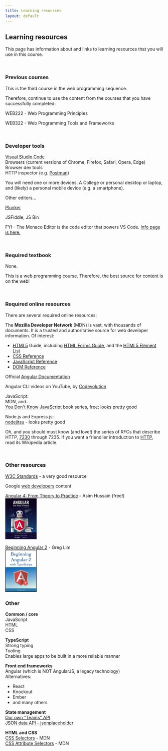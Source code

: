 ```yaml
---
title: Learning resources
layout: default
---
```


## Learning resources

This page has information about and links to learning resources that you will use in this course.

<br>

### Previous courses

This is the third course in the web programming sequence. 

Therefore, continue to use the content from the courses that you have successfully completed:

WEB222 - Web Programming Principles

WEB322 - Web Programming Tools and Frameworks

<br>

### Developer tools

[Visual Studio Code](https://code.visualstudio.com/)  
Browsers (current versions of Chrome, Firefox, Safari, Opera, Edge)  
Browser dev tools  
HTTP inspector (e.g. [Postman](https://www.getpostman.com/))  

You will need one or more devices. A College or personal desktop or laptop, and (likely) a personal mobile device (e.g. a smartphone).

Other editors...


[Plunker](https://plnkr.co/)

JSFiddle, JS Bin

FYI - The Monaco Editor is the code editor that powers VS Code. [Info page is here.](https://microsoft.github.io/monaco-editor/index.html)  

<br>

### Required textbook

None. 

This is a web programming course. Therefore, the best source for content is on the web!

<br>

### Required online resources

There are several required online resources:

The **Mozilla Developer Network** (MDN) is vast, with thousands of documents. It is a trusted and authoritative source for web developer information. Of interest:

* [HTML5](https://developer.mozilla.org/en-US/docs/Web/Guide/HTML) Guide, including [HTML Forms Guide](https://developer.mozilla.org/en-US/docs/Web/Guide/HTML/Forms), and the [HTML5 Element List](https://developer.mozilla.org/en-US/docs/Web/Guide/HTML/HTML5/HTML5_element_list)
* [CSS Reference](https://developer.mozilla.org/en-US/docs/Web/CSS)
* [JavaScript Reference](https://developer.mozilla.org/en-US/docs/Web/JavaScript)
* [DOM Reference](https://developer.mozilla.org/en-US/docs/DOM)

Official [Angular Documentation](https://angular.io/docs)

Angular CLI videos on YouTube, by [Codevolution](https://www.youtube.com/channel/UC80PWRj_ZU8Zu0HSMNVwKWw/videos)

JavaScript:  
MDN, and...  
[You Don't Know JavaScript](https://github.com/getify/You-Dont-Know-JS) book series, free; looks pretty good

Node.js and Express.js:  
[nodejitsu](https://docs.nodejitsu.com/) - looks pretty good

Oh, and you should must know (and love!) the series of RFCs that describe HTTP, [7230](https://tools.ietf.org/html/rfc7230) through 7235. If you want a friendlier introduction to [HTTP](https://en.wikipedia.org/wiki/Hypertext_Transfer_Protocol), read its Wikipedia article.

<br>

### Other resources

[W3C Standards](https://www.w3.org/standards/) - a very good resource

Google [web developers](https://developers.google.com/web/fundamentals/) content


[Angular 4: From Theory to Practice](https://www.amazon.ca/dp/B01N9S0CZN/ref=docs-os-doi_0) - Asim Hussain (free!)  
![Angular 4](media/book-angular-4-theory-practice.png)  

[Beginning Angular 2](https://www.amazon.com/Beginning-Angular-Typescript-updated-ebook/dp/B01N9ZUHBA/) - Greg Lim  
![Book Beginning Angular 2](media/book-beginning-angular-2.png)

### Other

**Common / core**  
JavaScript  
HTML  
CSS

**TypeScript**  
Strong typing  
Tooling  
Enables large apps to be built in a more reliable manner  

**Front end frameworks**  
Angular (which is NOT AngularJS, a legacy technology)  
Alternatives:  
* React  
* Knockout  
* Ember
* and many others  

**State management**  
<a href="/web422">Our own "Teams" API</a><br>
[JSON data API - jsonplaceholder](http://jsonplaceholder.typicode.com)  

<!--**To be categorized**  
RxJS (ReactiveX library for JavaScript) - compose async and event-based programs using observables and LINQ-style queries  
Was known as "Reactive Extensions"  
[reactivex.io - official docs](http://reactivex.io/rxjs/manual/overview.html#introduction) --> 

**HTML and CSS**  
[CSS Selectors](https://developer.mozilla.org/en-US/docs/Web/CSS/CSS_Selectors) - MDN  
[CSS Attribute Selectors](https://developer.mozilla.org/en-US/docs/Web/CSS/Attribute_selectors) - MDN  

